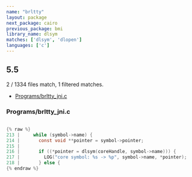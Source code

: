 ```yaml
---
name: "brltty"
layout: package
next_package: cairo
previous_package: bmi
library_name: dlsym
matches: ['dlsym', 'dlopen']
languages: ['c']
---
```

## 5.5
2 / 1334 files match, 1 filtered matches.

 - [Programs/brltty_jni.c](#programsbrltty_jnic)

### Programs/brltty_jni.c

```c

{% raw %}
213 |     while (symbol->name) {
214 |       const void **pointer = symbol->pointer;
215 | 
216 |       if ((*pointer = dlsym(coreHandle, symbol->name))) {
217 |         LOG("core symbol: %s -> %p", symbol->name, *pointer);
218 |       } else {
{% endraw %}

```